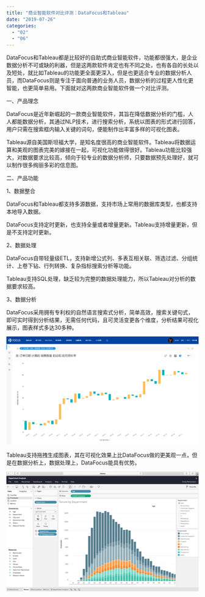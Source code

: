 ```yaml
---
title: "商业智能软件对比评测：DataFocus和Tableau"
date: "2019-07-26"
categories: 
  - "02"
  - "06"
---
```


DataFocus和Tableau都是比较好的自助式商业智能软件，功能都很强大，是企业数据分析不可或缺的利器，但是这两款软件肯定也有不同之处，也有各自的长处以及短处，就比如Tableau的功能更全面更深入，但是也更适合专业的数据分析人员，而DataFocus则是专注于面向普通的业务人员，数据分析的过程更人性化更智能，也更简单易用。下面就对这两款商业智能软件做一个对比评测。

一、产品理念

DataFocus是近年新崛起的一款商业智能软件，其旨在降低数据分析的门槛，人人都能数据分析，其通过NLP技术，进行搜索分析，系统以图表的形式进行回答，用户只需在搜索框内输入关键的词句，便能制作出丰富多样的可视化图表。

Tableau源自美国斯坦福大学，是知名度很高的商业智能软件。Tableau将数据运算和美观的图表完美的嫁接在一起，可视化功能做得很好。Tableau功能比较强大，对数据要求比较高，倾向于较专业的数据分析师，只要数据预先处理好，就可以制作很多绚丽多彩的信息图。

二、产品功能

1、数据整合

DataFocus和Tableau都支持多源数据，支持市场上常用的数据库类型，也都支持本地导入数据。

DataFocus支持定时更新，也支持全量或者增量更新。Tableau支持增量更新，但是不支持定时更新。

2、数据处理

DataFocus自带轻量级ETL，支持新增公式列、多表互相关联、筛选过滤、分组统计、上卷下钻、行列转换、复杂指标搜索分析等功能。

Tableau支持SQL处理，缺乏较为完整的数据处理能力，所以Tableau对分析的数据要求较高。

3、数据分析

DataFocus采用拥有专利权的自然语言搜索式分析，简单高效，搜索关键句式，即可实时得到分析结果，无需任何代码，且可灵活变更各个维度，分析结果可视化展示，图表样式多达30多种。

![](images/word-image-448.png)

Tableau支持拖拽生成图表，其在可视化效果上比DataFocus做的更美观一点，但是在数据分析上，数据处理上，DataFocus能具有优势。

![](images/word-image-449.png)
